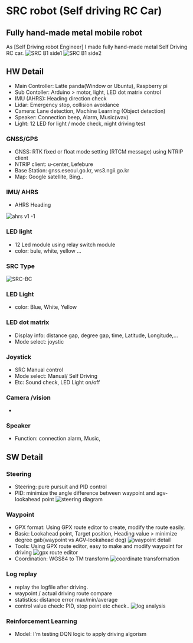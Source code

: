 # SRC robot (Self driving RC Car)
## Fully hand-made metal mobile robot
As [Self Driving robot Engineer] I made fully hand-made metal Self Driving RC car.
![SRC B1 side1](https://user-images.githubusercontent.com/32663016/114177094-f45f2980-9976-11eb-9b19-e24f371d349c.png)
![SRC B1 side2](https://user-images.githubusercontent.com/32663016/114177226-1bb5f680-9977-11eb-9252-aefe00bdafe6.png)

## HW Detail 
- Main Controller: Latte panda(Window or Ubuntu), Raspberry pi
- Sub Contoller: Arduino > motor, light, LED dot matrix control
- IMU (AHRS): Heading direction check
- Lidar: Emergency stop, collision avoidance
- Camera: Lane detection, Machine Learning (Object detection)
- Speaker: Connection beep, Alarm, Music(wav)
- Light: 12 LED for light / mode check, night driving test

### GNSS/GPS
- GNSS: RTK fixed or float mode setting (RTCM message) using NTRIP client
- NTRIP client: u-center, Lefebure
- Base Station: gnss.eseoul.go.kr, vrs3.ngii.go.kr
- Map: Google satellite, Bing..

### IMU/ AHRS
- AHRS Heading

![ahrs v1 -1](https://user-images.githubusercontent.com/32663016/114178669-ff1abe00-9978-11eb-8b3f-0e7afb4f1d23.png)

### LED light
- 12 Led module using relay switch module
- color: bule, white, yellow ...

### SRC Type
![SRC-BC](https://user-images.githubusercontent.com/32663016/114103638-73ffe080-9904-11eb-9f0f-82286d8f09cf.png)

### LED Light
- color: Blue, White, Yellow

### LED dot matrix
- Display info: distance gap, degree gap, time, Latitude, Longitude,...
- Mode select: joystic

### Joystick
- SRC Manual control
- Mode select: Manual/ Self Driving
- Etc: Sound check, LED Light on/off

### Camera /vision
- 

### Speaker
- Function: connection alarm, Music, 

## SW Detail
### Steering
- Steering: pure pursuit and PID control
- PID: minimize the angle difference between waypoint and agv-lookahead point
![steering diagram](https://user-images.githubusercontent.com/32663016/114169812-03d97500-996d-11eb-831b-41ac7f2191fa.png)

### Waypoint
- GPX format: Using GPX route editor to create, modify the route easily.
- Basic: Lookahead point, Target position, Heading value > minimize degree gab(waypoint vs AGV-lookahead deg)
![waypoint detail](https://user-images.githubusercontent.com/32663016/114104917-b9bda880-9906-11eb-9364-4e94e936f8db.png)
- Tools: Using GPX route editor, easy to make and modify waypoint for driving
![gpx route editor](https://user-images.githubusercontent.com/32663016/114106540-f0e18900-9909-11eb-8efd-35cec42236dc.png)
- Coordination: WGS84 to TM transform
![coordinate transformation](https://user-images.githubusercontent.com/32663016/114106125-115d1380-9909-11eb-8894-97cdaa8b7b61.png)

### Log replay
- replay the logfile after driving.
- waypoint / actual driving route compare
- statistics: distance error max/min/average
- control value check: PID, stop point etc check..
![log analysis](https://user-images.githubusercontent.com/32663016/114105530-e2926d80-9907-11eb-81bf-85ef355ecca8.png)

### Reinforcement Learning
- Model: I'm testing DQN logic to apply driving algorism 

